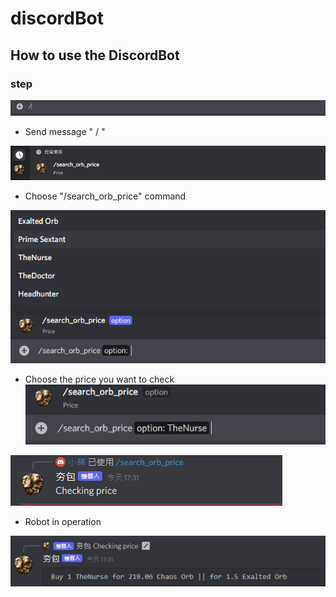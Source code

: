 # discordBot
## How to use the DiscordBot
### step


![image](https://github.com/blackpink7442/New/blob/master/1.PNG)
* Send message " / "

![image](https://github.com/blackpink7442/New/blob/master/2.PNG)
* Choose "/search_orb_price" command

![image](https://github.com/blackpink7442/New/blob/master/3.PNG)
* Choose the price you want to check
![image](https://github.com/blackpink7442/New/blob/master/4.PNG)

![image](https://github.com/blackpink7442/New/blob/master/5.PNG)
* Robot in operation

![image](https://github.com/blackpink7442/New/blob/master/6.PNG)